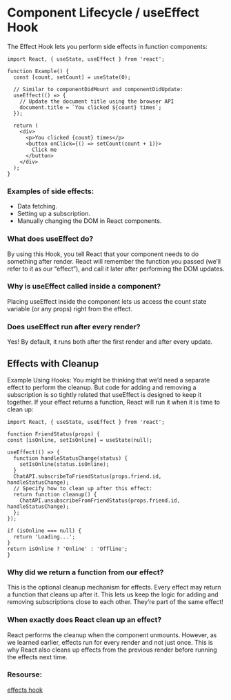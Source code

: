 #  Component Lifecycle / useEffect Hook
The Effect Hook lets you perform side effects in function components:
```
import React, { useState, useEffect } from 'react';

function Example() {
  const [count, setCount] = useState(0);

  // Similar to componentDidMount and componentDidUpdate:
  useEffect(() => {
    // Update the document title using the browser API
    document.title = `You clicked ${count} times`;
  });

  return (
    <div>
      <p>You clicked {count} times</p>
      <button onClick={() => setCount(count + 1)}>
        Click me
      </button>
    </div>
  );
}
```
### Examples of side effects:

* Data fetching.
* Setting up a subscription.
* Manually changing the DOM in React components.

### What does useEffect do?
 By using this Hook, you tell React that your component needs to do something after render. React will remember the function you passed (we’ll refer to it as our “effect”), and call it later after performing the DOM updates. 

 ### Why is useEffect called inside a component? 
 Placing useEffect inside the component lets us access the count state variable (or any props) right from the effect. 

 ### Does useEffect run after every render?
  Yes! By default, it runs both after the first render and after every update.

  ## Effects with Cleanup

  Example Using Hooks:
  You might be thinking that we’d need a separate effect to perform the cleanup. But code for adding and removing a subscription is so tightly related that useEffect is designed to keep it together. If your effect returns a function, React will run it when it is time to clean up:
  ```
import React, { useState, useEffect } from 'react';

function FriendStatus(props) {
  const [isOnline, setIsOnline] = useState(null);

  useEffect(() => {
    function handleStatusChange(status) {
      setIsOnline(status.isOnline);
    }
    ChatAPI.subscribeToFriendStatus(props.friend.id, handleStatusChange);
    // Specify how to clean up after this effect:
    return function cleanup() {
      ChatAPI.unsubscribeFromFriendStatus(props.friend.id, handleStatusChange);
    };
  });

  if (isOnline === null) {
    return 'Loading...';
  }
  return isOnline ? 'Online' : 'Offline';
}
```
### Why did we return a function from our effect? 
This is the optional cleanup mechanism for effects. Every effect may return a function that cleans up after it. This lets us keep the logic for adding and removing subscriptions close to each other. They’re part of the same effect!

### When exactly does React clean up an effect?
 React performs the cleanup when the component unmounts. However, as we learned earlier, effects run for every render and not just once. This is why React also cleans up effects from the previous render before running the effects next time. 

 ### Resourse:
 [effects hook](https://reactjs.org/docs/hooks-effect.html)